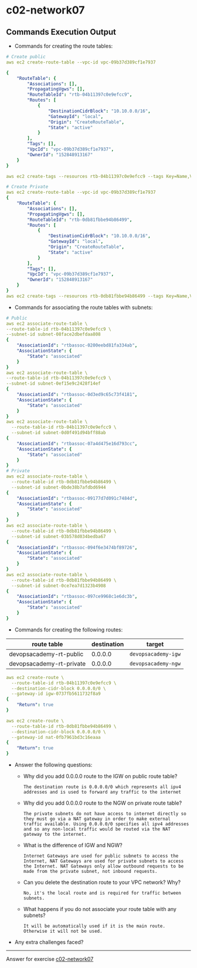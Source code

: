 # c02-network07

## Commands Execution Output

- Commands for creating the route tables:
```yaml
# Create public
aws ec2 create-route-table --vpc-id vpc-09b37d389cf1e7937

{
    "RouteTable": {
        "Associations": [],
        "PropagatingVgws": [],
        "RouteTableId": "rtb-04b11397c0e9efcc9",
        "Routes": [
            {
                "DestinationCidrBlock": "10.10.0.0/16",
                "GatewayId": "local",
                "Origin": "CreateRouteTable",
                "State": "active"
            }
        ],
        "Tags": [],
        "VpcId": "vpc-09b37d389cf1e7937",
        "OwnerId": "152848913167"
    }
}

aws ec2 create-tags --resources rtb-04b11397c0e9efcc9 --tags Key=Name,Value=devopsacademy-rt-public

# Create Private
aws ec2 create-route-table --vpc-id vpc-09b37d389cf1e7937
{
    "RouteTable": {
        "Associations": [],
        "PropagatingVgws": [],
        "RouteTableId": "rtb-0db81fbbe94b86499",
        "Routes": [
            {
                "DestinationCidrBlock": "10.10.0.0/16",
                "GatewayId": "local",
                "Origin": "CreateRouteTable",
                "State": "active"
            }
        ],
        "Tags": [],
        "VpcId": "vpc-09b37d389cf1e7937",
        "OwnerId": "152848913167"
    }
}
aws ec2 create-tags --resources rtb-0db81fbbe94b86499 --tags Key=Name,Value=devopsacademy-rt-private
```

- Commands for associating the route tables with subnets:
```yaml
# Public
aws ec2 associate-route-table \
--route-table-id rtb-04b11397c0e9efcc9 \
--subnet-id subnet-08face2dbefdaa808
{
    "AssociationId": "rtbassoc-0200eebd81fa334ab",
    "AssociationState": {
        "State": "associated"
    }
}
aws ec2 associate-route-table \
--route-table-id rtb-04b11397c0e9efcc9 \
--subnet-id subnet-0ef15e9c2428f14ef
{
    "AssociationId": "rtbassoc-0d3ed9c65c73f4181",
    "AssociationState": {
        "State": "associated"
    }
}
aws ec2 associate-route-table \
  --route-table-id rtb-04b11397c0e9efcc9 \
  --subnet-id subnet-0d0f491d94bff88ab
{
    "AssociationId": "rtbassoc-07a4d475e16d793cc",
    "AssociationState": {
        "State": "associated"
    }
}
# Private
aws ec2 associate-route-table \
  --route-table-id rtb-0db81fbbe94b86499 \
  --subnet-id subnet-0bde38b7afdbd6944
{
    "AssociationId": "rtbassoc-09177d7d091c7484d",
    "AssociationState": {
        "State": "associated"
    }
}
aws ec2 associate-route-table \
  --route-table-id rtb-0db81fbbe94b86499 \
  --subnet-id subnet-03b578d034bedba67
{
    "AssociationId": "rtbassoc-094f6e3474bf89726",
    "AssociationState": {
        "State": "associated"
    }
}
aws ec2 associate-route-table \
  --route-table-id rtb-0db81fbbe94b86499 \
  --subnet-id subnet-0ce7ea7d1323b4908
{
    "AssociationId": "rtbassoc-097ce9968c1e6dc3b",
    "AssociationState": {
        "State": "associated"
    }
}
```

- Commands for creating the following routes:

|route table|destination|target|
|-|-|-|
|devopsacademy-rt-public|0.0.0.0|`devopsacademy-igw`|
|devopsacademy-rt-private|0.0.0.0|`devopsacademy-ngw`|

```yaml
aws ec2 create-route \
  --route-table-id rtb-04b11397c0e9efcc9 \
  --destination-cidr-block 0.0.0.0/0 \
  --gateway-id igw-0737fb5611732f8a9
{
    "Return": true
}

aws ec2 create-route \
  --route-table-id rtb-0db81fbbe94b86499 \
  --destination-cidr-block 0.0.0.0/0 \
  --gateway-id nat-0fb7961bd3c16eaaa
{
    "Return": true
}
```

- Answer the following questions:
  - Why did you add 0.0.0.0 route to the IGW on public route table?
    ```
    The destination route is 0.0.0.0/0 which represents all ipv4 addresses and is used to forward any traffic to the internet
    ```

  - Why did you add 0.0.0.0 route to the NGW on private route table?
    ```
    The private subnets do not have access to internet directly so they must go via a NAT gateway in order to make external traffic available. Using 0.0.0.0/0 specifies all ipv4 addresses and so any non-local traffic would be routed via the NAT gateway to the internet.
    ```
    
  - What is the difference of IGW and NGW?
    ```
    Internet Gateways are used for public subnets to access the Internet, NAT Gateways are used for private subnets to access the Internet. NAT Gateways only allow outbound requests to be made from the private subnet, not inbound requests.
    ```
    
  - Can you delete the destination route to your VPC network? Why?
    ```
    No, it's the local route and is required for traffic between subnets.
    ```
    
  - What happens if you do not associate your route table with any subnets?
    ```
    It will be automatically used if it is the main route. Otherwise it will not be used.
    ```


- Any extra challenges faced?


<!-- Don't change anything below this point-->
***
Answer for exercise [c02-network07](https://github.com/devopsacademyau/academy/blob/477b00517edd51ed2e46038ec310d324a0d3f252/classes/02class/exercises/c02-network07/README.md)